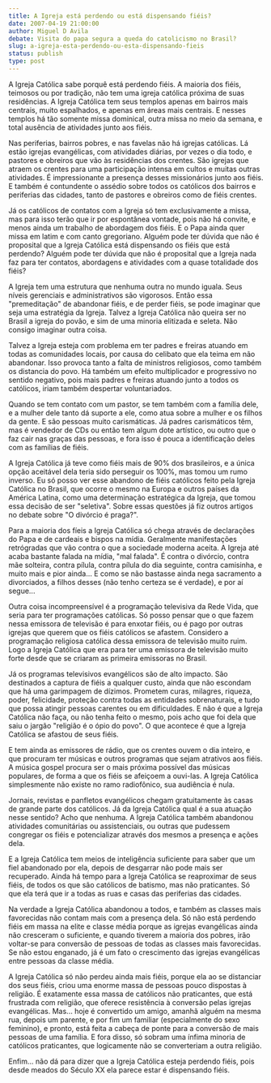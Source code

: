```yaml
---
title: A Igreja está perdendo ou está dispensando fiéis?
date: 2007-04-19 21:00:00
author: Miguel D Avila
debate: Visita do papa segura a queda do catolicismo no Brasil?
slug: a-igreja-esta-perdendo-ou-esta-dispensando-fieis
status: publish 
type: post
---
```


A Igreja Católica sabe porquê está perdendo fiéis. A maioria dos fiéis, teimosos ou por tradição, não tem uma igreja católica próxima de suas residências. A Igreja Católica tem seus templos apenas em bairros mais centrais, muito espalhados, e apenas em áreas mais centrais. E nesses templos há tão somente missa dominical, outra missa no meio da semana, e total ausência de atividades junto aos fiéis.  

  

Nas periferias, bairros pobres, e nas favelas não há igrejas católicas. Lá estão igrejas evangélicas, com atividades diárias, por vezes o dia todo, e pastores e obreiros que vão às residências dos crentes. São igrejas que atraem os crentes para uma participação intensa em cultos e muitas outras atividades. É impressionante a presença desses missionários junto aos fiéis. E também é contundente o assédio sobre todos os católicos dos bairros e periferias das cidades, tanto de pastores e obreiros como de fiéis crentes.  

  

Já os católicos de contatos com a Igreja só tem exclusivamente a missa, mas para isso terão que ir por espontânea vontade, pois não há convite, e menos ainda um trabalho de abordagem dos fiéis. E o Papa ainda quer missa em latim e com canto gregoriano. Alguém pode ter dúvida que não é proposital que a Igreja Católica está dispensando os fiéis que está perdendo? Alguém pode ter dúvida que não é proposital que a Igreja nada faz para ter contatos, abordagens e atividades com a quase totalidade dos fiéis?   

  

A Igreja tem uma estrutura que nenhuma outra no mundo iguala. Seus níveis gerenciais e administrativos são vigorosos. Então essa "premeditação" de abandonar fiéis, e de perder fiéis, se pode imaginar que seja uma estratégia da Igreja. Talvez a Igreja Católica não queira ser no Brasil a igreja do povão, e sim de uma minoria elitizada e seleta. Não consigo imaginar outra coisa.   

  

Talvez a Igreja esteja com problema em ter padres e freiras atuando em todas as comunidades locais, por causa do celibato que ela teima em não abandonar. Isso provoca tanto a falta de ministros religiosos, como também os distancia do povo. Há também um efeito multiplicador e progressivo no sentido negativo, pois mais padres e freiras atuando junto a todos os católicos, iriam também despertar voluntariados.   

  

Quando se tem contato com um pastor, se tem também com a família dele, e a mulher dele tanto dá suporte a ele, como atua sobre a mulher e os filhos da gente. E são pessoas muito carismáticas. Já padres carismáticos têm, mas é vendedor de CDs ou então tem algum dote artístico, ou outro que o faz cair nas graças das pessoas, e fora isso é pouca a identificação deles com as famílias de fiéis.  

  

A Igreja Católica já teve como fiéis mais de 90% dos brasileiros, e a única opção aceitável dela teria sido perseguir os 100%, mas tomou um rumo inverso. Eu só posso ver esse abandono de fiéis católicos feito pela Igreja Católica no Brasil, que ocorre o mesmo na Europa e outros países da América Latina, como uma determinação estratégica da Igreja, que tomou essa decisão de ser "seletiva". Sobre essas questões já fiz outros artigos no debate sobre "O divórcio é praga?".  

  

Para a maioria dos fíeis a Igreja Católica só chega através de declarações do Papa e de cardeais e bispos na mídia. Geralmente manifestações retrógradas que vão contra o que a sociedade moderna aceita. A Igreja até acaba bastante falada na mídia, "mal falada". É contra o divórcio, contra mãe solteira, contra pílula, contra pílula do dia seguinte, contra camisinha, e muito mais e pior ainda... E como se não bastasse ainda nega sacramento a divorciados, a filhos desses (não tenho certeza se é verdade), e por aí segue...  

  

Outra coisa incompreensível é a programação televisiva da Rede Vida, que seria para ter programações católicas. Só posso pensar que o que fazem nessa emissora de televisão é para enxotar fiéis, ou é pago por outras igrejas que querem que os fiéis católicos se afastem. Considero a programação religiosa católica dessa emissora de televisão muito ruim. Logo a Igreja Católica que era para ter uma emissora de televisão muito forte desde que se criaram as primeira emissoras no Brasil.   

  

Já os programas televisivos evangélicos são de alto impacto. São destinados a captura de fiéis a qualquer custo, ainda que não escondam que há uma garimpagem de dízimos. Prometem curas, milagres, riqueza, poder, felicidade, proteção contra todas as entidades sobrenaturais, e tudo que possa atingir pessoas carentes ou em dificuldades. E não é que a Igreja Católica não faça, ou não tenha feito o mesmo, pois acho que foi dela que saiu o jargão "religião é o ópio do povo". O que acontece é que a Igreja Católica se afastou de seus fiéis.   

  

E tem ainda as emissores de rádio, que os crentes ouvem o dia inteiro, e que procuram ter músicas e outros programas que sejam atrativos aos fiéis. A música gospel procura ser o mais próxima possível das músicas populares, de forma a que os fiéis se afeiçoem a ouvi-las. A Igreja Católica simplesmente não existe no ramo radiofônico, sua audiência é nula.  

  

Jornais, revistas e panfletos evangélicos chegam gratuitamente às casas de grande parte dos católicos. Já da Igreja Católica qual é a sua atuação nesse sentido? Acho que nenhuma. A Igreja Católica também abandonou atividades comunitárias ou assistenciais, ou outras que pudessem congregar os fiéis e potencializar através dos mesmos a presença e ações dela.   

  

E a Igreja Católica tem meios de inteligência suficiente para saber que um fiel abandonado por ela, depois de desgarrar não pode mais ser recuperado. Ainda há tempo para a Igreja Católica se reaproximar de seus fiéis, de todos os que são católicos de batismo, mas não praticantes. Só que ela terá que ir a todas as ruas e casas das periferias das cidades.   

  

Na verdade a Igreja Católica abandonou a todos, e também as classes mais favorecidas não contam mais com a presença dela. Só não está perdendo fiéis em massa na elite e classe média porque as igrejas evangélicas ainda não cresceram o suficiente, e quando tiverem a maioria dos pobres, irão voltar-se para conversão de pessoas de todas as classes mais favorecidas. Se não estou enganado, já é um fato o crescimento das igrejas evangélicas entre pessoas da classe média.   

  

A Igreja Católica só não perdeu ainda mais fiéis, porque ela ao se distanciar dos seus fiéis, criou uma enorme massa de pessoas pouco dispostas à religião. É exatamente essa massa de católicos não praticantes, que está frustrada com religião, que oferece resistência à conversão pelas igrejas evangélicas. Mas... hoje é convertido um amigo, amanhã alguém na mesma rua, depois um parente, e por fim um familiar (especialmente do sexo feminino), e pronto, está feita a cabeça de ponte para a conversão de mais pessoas de uma família. E fora disso, só sobram uma ínfima minoria de católicos praticantes, que logicamente não se converteriam a outra religião.   

  

Enfim... não dá para dizer que a Igreja Católica esteja perdendo fiéis, pois desde meados do Século XX ela parece estar é dispensando fiéis.
